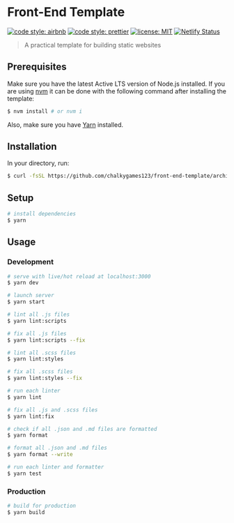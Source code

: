 # Front-End Template

[![code style: airbnb](https://badgen.net/badge/code%20style/airbnb/ff5a5f?icon=airbnb)](https://github.com/airbnb/javascript)
[![code style: prettier](https://img.shields.io/badge/code_style-prettier-ff69b4.svg)](https://github.com/prettier/prettier)
[![license: MIT](https://img.shields.io/github/license/chalkygames123/front-end-template.svg)](https://opensource.org/licenses/MIT)
[![Netlify Status](https://api.netlify.com/api/v1/badges/f464261d-62a9-4b11-9503-148eff317bb0/deploy-status)](https://app.netlify.com/sites/front-end-template-chalkygames123/deploys)

> A practical template for building static websites

## Prerequisites

Make sure you have the latest Active LTS version of Node.js installed. If you are using [nvm](https://github.com/creationix/nvm) it can be done with the following command after installing the template:

```bash
$ nvm install # or nvm i
```

Also, make sure you have [Yarn](https://yarnpkg.com) installed.

## Installation

In your directory, run:

```bash
$ curl -fsSL https://github.com/chalkygames123/front-end-template/archive/master.tar.gz | tar -xz --strip-components=1
```

## Setup

```bash
# install dependencies
$ yarn
```

## Usage

### Development

```bash
# serve with live/hot reload at localhost:3000
$ yarn dev

# launch server
$ yarn start

# lint all .js files
$ yarn lint:scripts

# fix all .js files
$ yarn lint:scripts --fix

# lint all .scss files
$ yarn lint:styles

# fix all .scss files
$ yarn lint:styles --fix

# run each linter
$ yarn lint

# fix all .js and .scss files
$ yarn lint:fix

# check if all .json and .md files are formatted
$ yarn format

# format all .json and .md files
$ yarn format --write

# run each linter and formatter
$ yarn test
```

### Production

```bash
# build for production
$ yarn build
```
